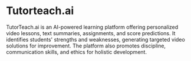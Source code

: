 # Tutorteach.ai
TutorTeach.ai is an AI-powered learning platform offering personalized video lessons, text summaries, assignments, and score predictions. It identifies students' strengths and weaknesses, generating targeted video solutions for improvement. The platform also promotes discipline, communication skills, and ethics for holistic development.
